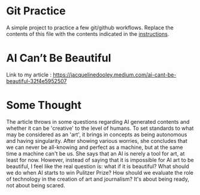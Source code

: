 # Git Practice
A simple project to practice a few git/github workflows.  Replace the contents of this file with the contents indicated in the [instructions](./instructions.md).


# AI Can’t Be Beautiful

Link to my article : https://jacquelinedooley.medium.com/ai-cant-be-beautiful-32f4e5952507

# Some Thought
The article throws in some questions regarding AI generated contents and whether it can be 'creative' to the level of humans. To set standards to what may be considered as an 'art', it brings in concepts as being autonomous and having singularity. After showing various worries, she concludes that we can never be all-knowing and perfect as a machine, but at the same time a machine can't be us. She says that an AI is nerely a tool for art, at least for now. However, instead of saying that it is impossible for AI art to be beautiful, I feel like the real question is: what if it is beautiful? What should we do when AI starts to win Pulitzer Prize? How should we evaluate the role of technology in the creation of art and journalism? It's about being ready, not about being scared.